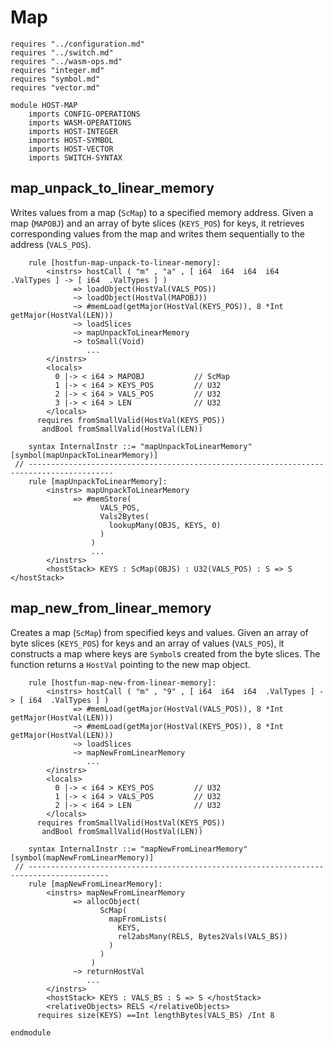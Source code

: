 # Map

```k
requires "../configuration.md"
requires "../switch.md"
requires "../wasm-ops.md"
requires "integer.md"
requires "symbol.md"
requires "vector.md"

module HOST-MAP
    imports CONFIG-OPERATIONS
    imports WASM-OPERATIONS
    imports HOST-INTEGER
    imports HOST-SYMBOL
    imports HOST-VECTOR
    imports SWITCH-SYNTAX
```

## map_unpack_to_linear_memory

Writes values from a map (`ScMap`) to a specified memory address.
Given a map (`MAPOBJ`) and an array of byte slices (`KEYS_POS`) for keys, it retrieves corresponding values from the map
and writes them sequentially to the address (`VALS_POS`).

```k
    rule [hostfun-map-unpack-to-linear-memory]:
        <instrs> hostCall ( "m" , "a" , [ i64  i64  i64  i64  .ValTypes ] -> [ i64  .ValTypes ] )
              => loadObject(HostVal(VALS_POS))
              ~> loadObject(HostVal(MAPOBJ))
              ~> #memLoad(getMajor(HostVal(KEYS_POS)), 8 *Int getMajor(HostVal(LEN)))
              ~> loadSlices
              ~> mapUnpackToLinearMemory
              ~> toSmall(Void)
                 ...
        </instrs>
        <locals>
          0 |-> < i64 > MAPOBJ           // ScMap
          1 |-> < i64 > KEYS_POS         // U32
          2 |-> < i64 > VALS_POS         // U32
          3 |-> < i64 > LEN              // U32
        </locals>
      requires fromSmallValid(HostVal(KEYS_POS))
       andBool fromSmallValid(HostVal(LEN))

    syntax InternalInstr ::= "mapUnpackToLinearMemory"     [symbol(mapUnpackToLinearMemory)]
 // -----------------------------------------------------------------------------------------
    rule [mapUnpackToLinearMemory]:
        <instrs> mapUnpackToLinearMemory
              => #memStore(
                    VALS_POS,
                    Vals2Bytes(
                      lookupMany(OBJS, KEYS, 0)
                    )
                  )
                  ...
        </instrs>
        <hostStack> KEYS : ScMap(OBJS) : U32(VALS_POS) : S => S </hostStack>

```

## map_new_from_linear_memory

Creates a map (`ScMap`) from specified keys and values.
Given an array of byte slices (`KEYS_POS`) for keys and an array of values (`VALS_POS`),
it constructs a map where keys are `Symbol`s created from the byte slices.
The function returns a `HostVal` pointing to the new map object.

```k
    rule [hostfun-map-new-from-linear-memory]:
        <instrs> hostCall ( "m" , "9" , [ i64  i64  i64  .ValTypes ] -> [ i64  .ValTypes ] )
              => #memLoad(getMajor(HostVal(VALS_POS)), 8 *Int getMajor(HostVal(LEN)))
              ~> #memLoad(getMajor(HostVal(KEYS_POS)), 8 *Int getMajor(HostVal(LEN)))
              ~> loadSlices
              ~> mapNewFromLinearMemory
                 ...
        </instrs>
        <locals>
          0 |-> < i64 > KEYS_POS         // U32
          1 |-> < i64 > VALS_POS         // U32
          2 |-> < i64 > LEN              // U32
        </locals>
      requires fromSmallValid(HostVal(KEYS_POS))
       andBool fromSmallValid(HostVal(LEN))

    syntax InternalInstr ::= "mapNewFromLinearMemory"    [symbol(mapNewFromLinearMemory)]
 // ----------------------------------------------------------------------------------------
    rule [mapNewFromLinearMemory]:
        <instrs> mapNewFromLinearMemory
              => allocObject(
                    ScMap(
                      mapFromLists(
                        KEYS,
                        rel2absMany(RELS, Bytes2Vals(VALS_BS))
                      )
                    )
                  )
              ~> returnHostVal
                 ...
        </instrs>
        <hostStack> KEYS : VALS_BS : S => S </hostStack>
        <relativeObjects> RELS </relativeObjects>
      requires size(KEYS) ==Int lengthBytes(VALS_BS) /Int 8

endmodule
```